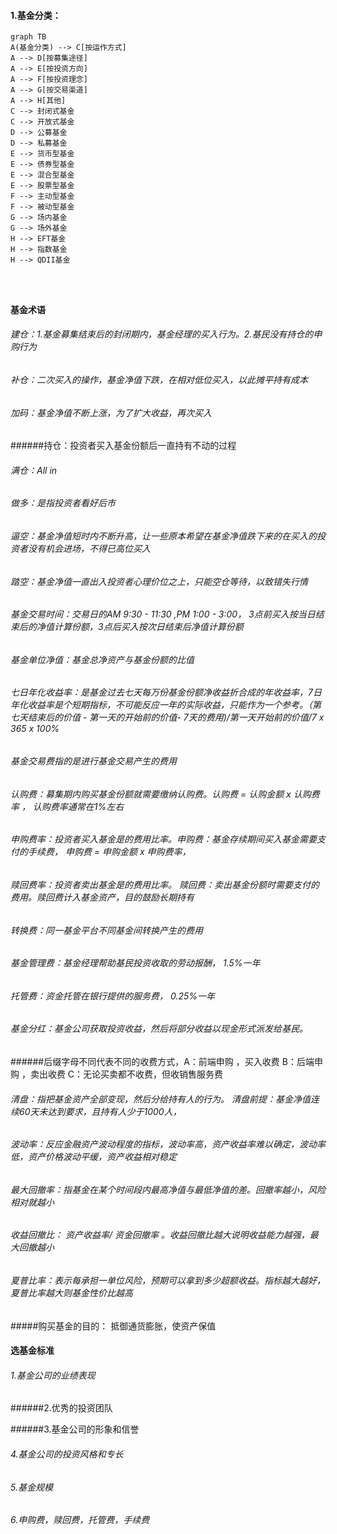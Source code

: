 

#### 1.基金分类：

```mermaid
graph TB
A(基金分类) --> C[按运作方式]
A --> D[按募集途径]
A --> E[按投资方向]
A --> F[按投资理念]
A --> G[按交易渠道]
A --> H[其他]
C --> 封闭式基金
C --> 开放式基金
D --> 公募基金
D --> 私募基金
E --> 货币型基金
E --> 债券型基金
E --> 混合型基金
E --> 股票型基金
F --> 主动型基金
F --> 被动型基金
G --> 场内基金
G --> 场外基金
H --> EFT基金
H --> 指数基金
H --> QDII基金




```



#### 基金术语

###### 建仓：1.基金募集结束后的封闭期内，基金经理的买入行为。2.基民没有持仓的申购行为

###### 补仓：二次买入的操作，基金净值下跌，在相对低位买入，以此摊平持有成本

###### 加码：基金净值不断上涨，为了扩大收益，再次买入

######持仓：投资者买入基金份额后一直持有不动的过程

###### 满仓：All in

###### 做多：是指投资者看好后市

###### 逼空：基金净值短时内不断升高，让一些原本希望在基金净值跌下来的在买入的投资者没有机会进场，不得已高位买入

###### 踏空：基金净值一直出入投资者心理价位之上，只能空仓等待，以致错失行情



###### 基金交易时间：交易日的AM 9:30 - 11:30 ,PM 1:00 - 3:00， 3点前买入按当日结束后的净值计算份额，3点后买入按次日结束后净值计算份额

###### 基金单位净值：基金总净资产与基金份额的比值

###### 七日年化收益率：是基金过去七天每万份基金份额净收益折合成的年收益率，7日年化收益率是个短期指标，不可能反应一年的实际收益，只能作为一个参考。（第七天结束后的价值 - 第一天的开始前的价值- 7天的费用)/第一天开始前的价值/7 x 365 x 100%

###### 基金交易费指的是进行基金交易产生的费用

###### 认购费：募集期内购买基金份额就需要缴纳认购费。认购费 = 认购金额 x 认购费率 ，  认购费率通常在1%左右

###### 申购费率：投资者买入基金是的费用比率。申购费：基金存续期间买入基金需要支付的手续费， 申购费 = 申购金额 x 申购费率， 

###### 赎回费率：投资者卖出基金是的费用比率。 赎回费：卖出基金份额时需要支付的费用。赎回费计入基金资产，目的鼓励长期持有

###### 转换费：同一基金平台不同基金间转换产生的费用

###### 基金管理费：基金经理帮助基民投资收取的劳动报酬，  1.5%一年

###### 托管费：资金托管在银行提供的服务费，   0.25%一年

###### 基金分红：基金公司获取投资收益，然后将部分收益以现金形式派发给基民。

######后缀字母不同代表不同的收费方式，A：前端申购 ，买入收费 B：后端申购 ，卖出收费  C：无论买卖都不收费，但收销售服务费

###### 清盘：指把基金资产全部变现，然后分给持有人的行为。 清盘前提：基金净值连续60天未达到要求，且持有人少于1000人，

###### 波动率：反应金融资产波动程度的指标，波动率高，资产收益率难以确定，波动率低，资产价格波动平缓，资产收益相对稳定

###### 最大回撤率：指基金在某个时间段内最高净值与最低净值的差。回撤率越小，风险相对就越小

###### 收益回撤比： 资产收益率/ 资金回撤率 。收益回撤比越大说明收益能力越强，最大回撤越小

###### 夏普比率：表示每承担一单位风险，预期可以拿到多少超额收益。指标越大越好，夏普比率越大则基金性价比越高



#####购买基金的目的： 抵御通货膨胀，使资产保值



#### 选基金标准

###### 1.基金公司的业绩表现

######2.优秀的投资团队

######3.基金公司的形象和信誉

###### 4.基金公司的投资风格和专长

###### 5.基金规模

###### 6.申购费，赎回费，托管费，手续费








